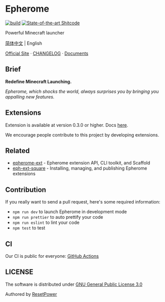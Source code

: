 # Epherome

[![build](https://github.com/ResetPower/Epherome/actions/workflows/build.yml/badge.svg)](https://github.com/ResetPower/Epherome/actions/workflows/build.yml) [![State-of-the-art Shitcode](https://img.shields.io/static/v1?label=State-of-the-art&message=Shitcode&color=7B5804)](https://github.com/trekhleb/state-of-the-art-shitcode)

Powerful Minecraft launcher

[简体中文](docs/README_zh_cn.md) | English

[Official Site](https://epherome.com) · [CHANGELOG](docs/CHANGELOG.md) · [Documents](https://epherome.com/docs)

## Brief

**Redefine Minecraft Launching.**

_Epherome, which shocks the world, always surprises you by bringing you appalling new features._

## Extensions

Extension is available at version 0.3.0 or higher. Docs [here](https://epherome.com/docs).

We encourage people contribute to this project by developing extensions.

## Related

- [epherome-ext](https://github.com/ResetPower/epherome-ext) - Epherome extension API, CLI toolkit, and Scaffold
- [eph-ext-square](https://github.com/ResetPower/eph-ext-square) - Installing, managing, and publishing Epherome extensions

## Contribution

If you really want to send a pull request, here's some required information:

- `npm run dev` to launch Epherome in development mode
- `npm run prettier` to auto prettify your code
- `npm run eslint` to lint your code
- `npm test` to test

## CI

Our CI is public for everyone: [GitHub Actions](https://github.com/ResetPower/Epherome/actions)

## LICENSE

The software is distributed under [GNU General Public License 3.0](LICENSE)

Authored by [ResetPower](https://github.com/ResetPower)
